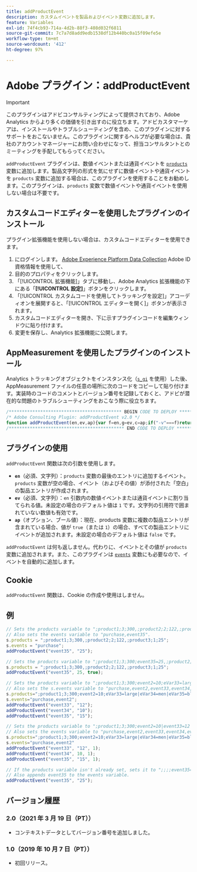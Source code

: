 ```yaml
---
title: addProductEvent
description: カスタムイベントを製品およびイベント変数に追加します。
feature: Variables
exl-id: 74f4cb93-714a-4d2b-88f3-408d032f6811
source-git-commit: 7c7a7d8add9edb1538df12b440bc0a15f09efe5e
workflow-type: tm+mt
source-wordcount: '412'
ht-degree: 97%

---
```


# Adobe プラグイン：addProductEvent

>[!IMPORTANT]
>
> このプラグインはアドビコンサルティングによって提供されており、Adobe Analytics からより多くの価値を引き出すのに役立ちます。アドビカスタマーケアは、インストールやトラブルシューティングを含め、このプラグインに対するサポートをおこないません。このプラグインに関するヘルプが必要な場合は、貴社のアカウントマネージャーにお問い合わせになって、担当コンサルタントとのミーティングを手配してもらってください。

`addProductEvent` プラグインは、数値イベントまたは通貨イベントを [`products`](../page-vars/products.md) 変数に追加します。製品文字列の形式を気にせずに数値イベントや通貨イベントを `products` 変数に追加する場合は、このプラグインを使用することをお勧めします。このプラグインは、`products` 変数で数値イベントや通貨イベントを使用しない場合は不要です。

<!--## Install the plug-in using the Web SDK or the Adobe Analytics extension

Adobe offers an extension that allows you to use most commonly-used plug-ins.

1. Log in to [Adobe Experience Platform Data Collection](https://experience.adobe.com/data-collection) using your AdobeID credentials.
1. Click the desired tag property.
1. Go to the [!UICONTROL Extensions] tab, then click on the [!UICONTROL Catalog] button
1. Install and publish the [!UICONTROL Common Analytics Plugins] extension
1. If you haven't already, create a rule labeled "Initialize Plug-ins" with the following configuration:
    * Condition: None
    * Event: Core – Library Loaded (Page Top)
1. Add an action to the above rule with the following configuration:
    * Extension: Common Analytics Plugins
    * Action Type: Initialize addProductEvent
1. Save and publish the changes to the rule.-->

## カスタムコードエディターを使用したプラグインのインストール

プラグイン拡張機能を使用しない場合は、カスタムコードエディターを使用できます。

1. にログインします。 [Adobe Experience Platform Data Collection](https://experience.adobe.com/data-collection) Adobe ID 資格情報を使用して、
1. 目的のプロパティをクリックします。
1. 「[!UICONTROL 拡張機能]」タブに移動し、Adobe Analytics 拡張機能の下にある「**[!UICONTROL 設定]**」ボタンをクリックします。
1. 「[!UICONTROL カスタムコードを使用してトラッキングを設定]」アコーディオンを展開すると、「[!UICONTROL エディターを開く]」ボタンが表示されます。
1. カスタムコードエディターを開き、下に示すプラグインコードを編集ウィンドウに貼り付けます。
1. 変更を保存し、Analytics 拡張機能に公開します。

## AppMeasurement を使用したプラグインのインストール

Analytics トラッキングオブジェクトをインスタンス化（[`s_gi`](../functions/s-gi.md) を使用）した後、AppMeasurement ファイルの任意の場所に次のコードをコピーして貼り付けます。実装時のコードのコメントとバージョン番号を記録しておくと、アドビが潜在的な問題のトラブルシューティングをおこなう際に役立ちます。

```js
/******************************************* BEGIN CODE TO DEPLOY *******************************************/
/* Adobe Consulting Plugin: addProductEvent v2.0 */
function addProductEvent(en,ev,ap){var f=en,g=ev,c=ap;if("-v"===f)return{plugin:"addProductEvent",version:"2.0"};var d=function(){if("undefined"!==typeof window.s_c_il)for(var b=0,e;b<window.s_c_il.length;b++)if(e=window.s_c_il[b],e._c&&"s_c"===e._c)return e}();if("undefined"!==typeof d&&(d.contextData.addProductEvent="2.0",window.apl=window.apl||function(b,e,c,d,f){function g(b,d,c,e){if("string"!==typeof d)return!1;if("string"===typeof b)b=b.split(c||",");else if("object"!==typeof b)return!1;c=0;for(a=b.length;c<a;c++)if(1==e&&d===b[c]||d.toLowerCase()===b[c].toLowerCase())return!0;return!1}if(!b||"string"===typeof b){if("string"!==typeof e||""===e)return b;c=c||",";d=d||c;1==d&&(d=c,f||(f=1));2==d&&1!=f&&(d=c);e=e.split(",");k=e.length;for(var h=0;h<k;h++)g(b,e[h],c,f)||(b=b?b+d+e[h]:e[h])}return b},"string"===typeof f))if(g=isNaN(g)?"1":String(g),c=c||!1,d.events=window.apl(d.events,f),d.products){var l=d.products.split(","),m=l.length;c=c?0:m-1;for(var b;c<m;c++)b=l[c].split(";"),b[4]&&-1<b[4].indexOf("event")?b[4]=b[4]+"|"+f+"="+g:b[5]?b[4]=f+"="+g:b[4]||(b[3]||(b[3]=""),b[2]||(b[2]=""),b[1]||(b[1]=""),b[4]=f+"="+g),l[c]=b.join(";");d.products=l.join(",")}else d.products=";;;;"+f+"="+g};
/******************************************** END CODE TO DEPLOY ********************************************/
```

## プラグインの使用

`addProductEvent` 関数は次の引数を使用します。

* **`en`**（必須、文字列）：`products` 変数の最後のエントリに追加するイベント。`products` 変数が空の場合、イベント（およびその値）が添付された「空白」の製品エントリが作成されます。
* **`ev`**（必須、文字列）：`en` 引数内の数値イベントまたは通貨イベントに割り当てられる値。未設定の場合のデフォルト値は `1` です。文字列の引用符で囲まれていない数値も有効です。
* **`ap`**（オプション、ブール値）：現在、products 変数に複数の製品エントリが含まれている場合、値が `true`（または `1`）の場合、すべての製品エントリにイベントが追加されます。未設定の場合のデフォルト値は `false` です。

`addProductEvent` は何も返しません。代わりに、イベントとその値が `products` 変数に追加されます。また、このプラグインは [`events`](../page-vars/events/events-overview.md) 変数にも必要なので、イベントを自動的に追加します。

## Cookie

`addProductEvent` 関数は、Cookie の作成や使用はしません。

## 例

```js
// Sets the products variable to ";product1;3;300,;product2;2;122,;product3;1;25;event35=25".
// Also sets the events variable to "purchase,event35".
s.products = ";product1;3;300,;product2;2;122,;product3;1;25";
s.events = "purchase";
addProductEvent("event35", "25");

// Sets the products variable to ";product1;3;300;event35=25,;product2;2;122;event35=25,;product3;1;25;event35=25".
s.products = ";product1;3;300,;product2;2;122,;product3;1;25";
addProductEvent("event35", 25, true);

// Sets the products variable to ";product1;3;300;event2=10;eVar33=large|eVar34=men|eVar35=blue,;product2;2;122,;product3;1;25;event33= 12|event34=10|event35=15"
// Also sets the s.events variable to "purchase,event2,event33,event34,event35".
s.products=";product1;3;300;event2=10;eVar33=large|eVar34=men|eVar35=blue,;product2;2;122,;product3;1;25";
s.events="purchase,event2";
addProductEvent("event33", "12");
addProductEvent("event34", "10");
addProductEvent("event35", "15");

// Sets the products variable to ";product1;3;300;event2=10|event33=12|event34=10|event35=15;eVar33=large|eVar34=men|eVar35=blue,;product2;2;122;event33=12|event34=10|event35=15,;product3;1;25;event33=12|event34=10|event35=15".
// Also sets the events variable to "purchase,event2,event33,event34,event35".
s.products=";product1;3;300;event2=10;eVar33=large|eVar34=men|eVar35=blue,;product2;2;122,;product3;1;25"
s.events="purchase,event2"
addProductEvent("event33", "12", 1);
addProductEvent("event34", 10, 1);
addProductEvent("event35", "15", 1);

// If the products variable isn't already set, sets it to ";;;;event35=25".
// Also appends event35 to the events variable.
addProductEvent("event35", "25");
```

## バージョン履歴

### 2.0（2021 年 3 月 19 日（PT））

* コンテキストデータとしてバージョン番号を追加しました。

### 1.0（2019 年 10 月 7 日（PT））

* 初回リリース。
